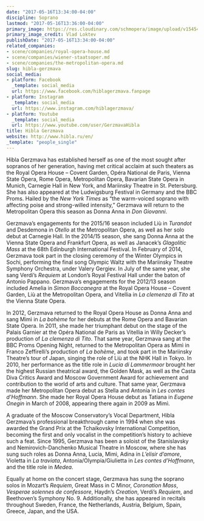 ```yaml
---
date: "2017-05-16T13:34:00-04:00"
discipline: Soprano
lastmod: "2017-05-16T13:36:00-04:00"
primary_image: https://res.cloudinary.com/schmopera/image/upload/v1545409169/media/webhook-uploads/1494955912521/2017-05-16---GERZMAVA-Hibla-Vlad-Loktev.jpg.jpg
primary_image_credit: Vlad Loktev
publishDate: "2017-05-16T13:34:00-04:00"
related_companies:
- scene/companies/royal-opera-house.md
- scene/companies/wiener-staatsoper.md
- scene/companies/the-metropolitan-opera.md
slug: hibla-gerzmava
social_media:
- platform: Facebook
  _template: social_media
  url: https://www.facebook.com/hiblagerzmava.fanpage
- platform: Instagram
  _template: social_media
  url: https://www.instagram.com/hiblagerzmava/
- platform: Youtube
  _template: social_media
  url: https://www.youtube.com/user/GerzmavaHibla
title: Hibla Gerzmava
website: http://www.hibla.ru/en/
_template: "people_single"
---
```


Hibla Gerzmava has established herself as one of the most sought after sopranos of her generation, having met critical acclaim at such theaters as the Royal Opera House – Covent Garden, Opéra National de Paris, Vienna State Opera, Rome Opera, Metropolitan Opera, Bavarian State Opera in Munich, Carnegie Hall in New York, and Mariinsky Theatre in St. Petersburg. She has also appeared at the Ludwigsburg Festival in Germany and the BBC Proms. Hailed by the *New York Times* as “the warm-voiced soprano with affecting poise and strong-willed intensity,” Gerzmava will return to the Metropolitan Opera this season as Donna Anna in *Don Giovanni*.

Gerzmava’s engagements for the 2015/16 season included Liù in *Turandot* and Desdemona in *Otello* at the Metropolitan Opera, as well as her solo debut at Carnegie Hall. In the 2014/15 season, she sang Donna Anna at the Vienna State Opera and Frankfurt Opera, as well as Janacek’s *Glagolitic Mass* at the 68th Edinburgh International Festival. In February of 2014, Gerzmava took part in the closing ceremony of the Winter Olympics in Sochi, performing the final song Olympic Waltz with the Mariinsky Theatre Symphony Orchestra, under Valery Gergiev. In July of the same year, she sang Verdi’s *Requiem* at London’s Royal Festival Hall under the baton of Antonio Pappano. Gerzmava’s engagements for the 2012/13 season included Amelia in *Simon Boccanegra* at the Royal Opera House – Covent Garden, Liù at the Metropolitan Opera, and Vitellia in *La clemenza di Tito* at the Vienna State Opera.

In 2012, Gerzmava returned to the Royal Opera House as Donna Anna and sang Mimì in *La bohème* for her debuts at the Rome Opera and Bavarian State Opera. In 2011, she made her triumphant debut on the stage of the Palais Garnier at the Opéra National de Paris as Vitellia in Willy Decker’s production of *La clemenza di Tito*. That same year, Gerzmava sang at the BBC Proms Opening Night, returned to the Metropolitan Opera as Mimì in Franco Zeffirelli’s production of *La bohème*, and took part in the Mariinsky Theatre’s tour of Japan, singing the role of Liù at the NHK Hall in Tokyo. In 2010, her performance as the title role in *Lucia di Lammermoor* brought her the highest Russian theatrical award, the Golden Mask, as well as the Casta Diva Critics Award and Moscow Government Award for achievement and contribution to the world of arts and culture. That same year, Gerzmava made her Metropolitan Opera debut as Stella and Antonia in *Les contes d’Hoffmann*. She made her Royal Opera House debut as Tatiana in *Eugene Onegin* in March of 2008, appearing there again in 2009 as Mimì.

A graduate of the Moscow Conservatory’s Vocal Department, Hibla Gerzmava’s professional breakthrough came in 1994 when she was awarded the Grand Prix at the Tchaikovsky International Competition, becoming the first and only vocalist in the competition’s history to achieve such a feat. Since 1995, Gerzmava has been a soloist of the Stanislavsky and Nemirovich-Danchenko Musical Theatre in Moscow, where she has sung such roles as Donna Anna, Lucia, Mimì, Adina in *L’elisir d’amore*, Violetta in *La traviata*, Antonia/Olympia/Giulietta in *Les contes d’Hoffmann*, and the title role in *Medea*.

Equally at home on the concert stage, Gerzmava has sung the soprano solos in Mozart’s *Requiem*, Great Mass in C Minor, *Coronation Mass*, *Vesperae solennes de confessore*, Haydn’s *Creation*, Verdi’s *Requiem*, and Beethoven’s Symphony No. 9. Additionally, she has appeared in recitals throughout Sweden, France, the Netherlands, Austria, Belgium, Spain, Greece, Japan, and the USA.
